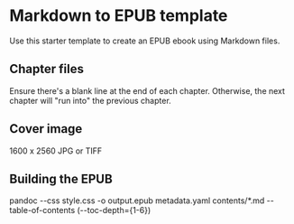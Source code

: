# Markdown to EPUB template

Use this starter template to create an EPUB ebook using Markdown files.

## Chapter files

Ensure there's a blank line at the end of each chapter. Otherwise, the next chapter will "run into" the previous chapter.

## Cover image

1600 x 2560 JPG or TIFF

## Building the EPUB

pandoc --css style.css -o output.epub metadata.yaml contents/*.md --table-of-contents (--toc-depth={1-6})
